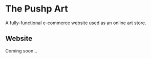 # The Pushp Art
A fully-functional e-commerce website used as an online art store. 

## Website
Coming soon...
